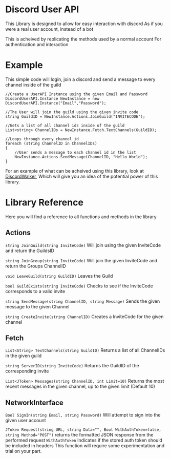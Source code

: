 # Discord User API
This Library is designed to allow for easy interaction with discord
As if you were a real user account, instead of a bot

This is acheived by replicating the methods used by a normal account
For authentication and interaction
# Example
This simple code will login, join a discord and send a message to every channel inside of the guild

	//Create a UserAPI Instance using the given Email and Password
    DiscordUserAPI.Instance NewInstance = new DiscordUserAPI.Instance("Email","Password");

    //The User will join the guild using the given invite code
    string GuildID = NewInstance.Actions.JoinGuild("INVITECODE");

    //Gets a list of all channel ids inside of the guild
    List<string> ChannelIDs = NewInstance.Fetch.TextChannels(GuildID);

    //Loops through every channel id
    foreach (string ChannelID in ChannelIDs)
    {
        //User sends a message to each channel id in the list
        NewInstance.Actions.SendMessage(ChannelID, "Hello World");
    }
For an example of what can be acheived using this library, look at [DiscordWalker](https://github.com/Jaminima/DiscordWalker), 
Which will give you an idea of the potential power of this library.
# Library Reference
Here you will find a reference to all functions and methods in the library
## Actions
`string JoinGuild(string InviteCode)`  Will join using the given InviteCode and return the GuildsID

`string JoinGroup(string InviteCode)` Will join the given InviteCode and return the Groups ChannelID

`void LeaveGuild(string GuildID)` Leaves the Guild 

`bool GuildExists(string InviteCode)` Checks to see if the InviteCode corresponds to a valid invite

`string SendMessage(string ChannelID, string Message)` Sends the given message to the given Channel

`string CreateInvite(string ChannelID)` Creates a InviteCode for the given channel
## Fetch
`List<String> TextChannels(string GuildID)` Returns a list of all ChannelIDs in the given guild

`string ServerID(string InviteCode)` Returns the GuildID of the corresponding invite

`List<JToken> Messages(string ChannelID, int Limit=10)` Returns the most recent messages in the given channel, up to the given limit (Default 10)
## NetworkInterface
`Bool SignIn(string Email, string Password)` Will attempt to sign into the given user account

`JToken Request(string URL, string Data="", Bool WithAuthToken=false, string Method="POST")` returns the formatted JSON response from the performed request
`WithAuthToken` Indicates if the  stored auth token should be included in headers
This function will require some experimentation and trial on your part.
